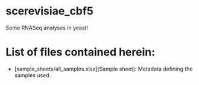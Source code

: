 # scerevisiae_cbf5

Some RNASeq analyses in yeast!

# List of files contained herein:

*  [sample_sheets/all_samples.xlsx](Sample sheet):  Metadata defining the samples used.
